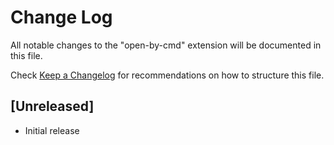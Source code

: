 # Change Log

All notable changes to the "open-by-cmd" extension will be documented in this file.

Check [Keep a Changelog](http://keepachangelog.com/) for recommendations on how to structure this file.

## [Unreleased]

- Initial release